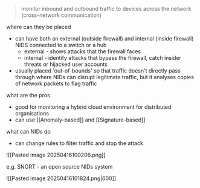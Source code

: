 >monitor inbound and outbound traffic to devices across the network (cross-network communication)

where can they be placed 
-  can have both an external (outside firewall) and internal (inside firewall) NIDS connected to a switch or a hub
	- external - shows attacks that the firewall faces 
	- internal - identify attacks that bypass the firewall, catch insider threats or hijacked user accounts
- usually placed 'out-of-bounds' so that traffic doesn't directly pass through where NIDs can disrupt legitimate traffic, but it analyses copies of network packets to flag traffic

what are the pros 
- good for monitoring a hybrid cloud environment for distributed organisations
- can use [[Anomaly-based]] and [[Signature-based]]

what can NIDs do
- can change rules to filter traffic and stop the attack

![[Pasted image 20250416100206.png]]

e.g. SNORT - an open source NIDs system 

![[Pasted image 20250416101824.png|600]]